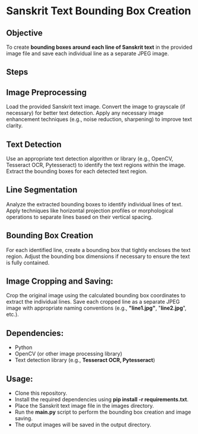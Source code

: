 # **Sanskrit Text Bounding Box Creation**

## Objective
To create **bounding boxes around each line of Sanskrit text** in the provided image file and save each individual line as a separate JPEG image.

## Steps 

## Image Preprocessing

Load the provided Sanskrit text image.
Convert the image to grayscale (if necessary) for better text detection.
Apply any necessary image enhancement techniques (e.g., noise reduction, sharpening) to improve text clarity.

## Text Detection

Use an appropriate text detection algorithm or library (e.g., OpenCV, Tesseract OCR, Pytesseract) to identify the text regions within the image.
Extract the bounding boxes for each detected text region.
## Line Segmentation

Analyze the extracted bounding boxes to identify individual lines of text.
Apply techniques like horizontal projection profiles or morphological operations to separate lines based on their vertical spacing.
## Bounding Box Creation

For each identified line, create a bounding box that tightly encloses the text region.
Adjust the bounding box dimensions if necessary to ensure the text is fully contained.
## Image Cropping and Saving:

Crop the original image using the calculated bounding box coordinates to extract the individual lines.
Save each cropped line as a separate JPEG image with appropriate naming conventions (e.g., **"line1.jpg"**, "**line2.jpg**", etc.).
## Dependencies:

- Python
- OpenCV (or other image processing library)
- Text detection library (e.g., **Tesseract OCR, Pytesseract**)

## Usage:

- Clone this repository.
- Install the required dependencies using **pip install -r requirements.txt**.
- Place the Sanskrit text image file in the images directory.
- Run the **main.py** script to perform the bounding box creation and image saving.
- The output images will be saved in the output directory.
